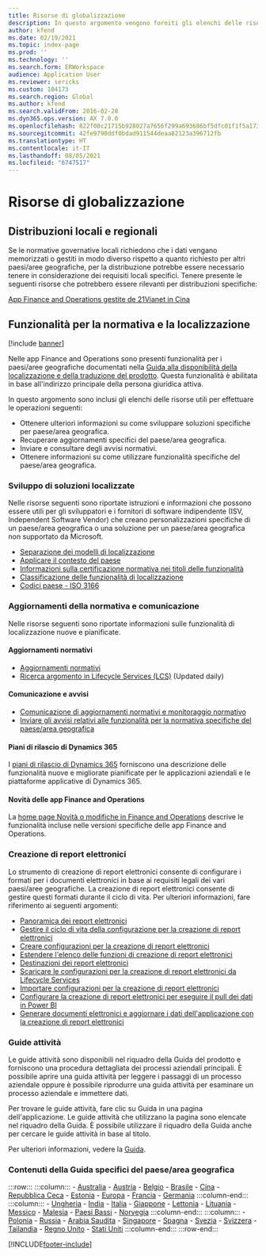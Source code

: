 ```yaml
---
title: Risorse di globalizzazione
description: In questo argomento vengono forniti gli elenchi delle risorse che è possibile utilizzare per ottenere ulteriori informazioni sulle funzionalità e offerte specifiche del paese/area geografica.
author: kfend
ms.date: 02/19/2021
ms.topic: index-page
ms.prod: ''
ms.technology: ''
ms.search.form: ERWorkspace
audience: Application User
ms.reviewer: sericks
ms.custom: 104173
ms.search.region: Global
ms.author: kfend
ms.search.validFrom: 2016-02-28
ms.dyn365.ops.version: AX 7.0.0
ms.openlocfilehash: 822f00c21715b928027a7656f299a693686bf5dfc01f1f5a1738d5eb8d4bf124
ms.sourcegitcommit: 42fe9790ddf0bdad911544deaa82123a396712fb
ms.translationtype: HT
ms.contentlocale: it-IT
ms.lasthandoff: 08/05/2021
ms.locfileid: "6747517"
---
```

# <a name="globalization-resources"></a>Risorse di globalizzazione

## <a name="local-and-regional-deployments"></a>Distribuzioni locali e regionali
Se le normative governative locali richiedono che i dati vengano memorizzati o gestiti in modo diverso rispetto a quanto richiesto per altri paesi/aree geografiche, per la distribuzione potrebbe essere necessario tenere in considerazione dei requisiti locali specifici. Tenere presente le seguenti risorse che potrebbero essere rilevanti per distribuzioni specifiche:

[App Finance and Operations gestite de 21Vianet in Cina](../deployment/china-local-deployment.md)

## <a name="localization-and-regulatory-features"></a>Funzionalità per la normativa e la localizzazione

[!include [banner](../includes/banner.md)]

Nelle app Finance and Operations sono presenti funzionalità per i paesi/aree geografiche documentati nella [Guida alla disponibilità della localizzazione e della traduzione del prodotto](https://aka.ms/dynamics_365_international_availability_deck). Questa funzionalità è abilitata in base all'indirizzo principale della persona giuridica attiva. 

In questo argomento sono inclusi gli elenchi delle risorse utili per effettuare le operazioni seguenti: 
- Ottenere ulteriori informazioni su come sviluppare soluzioni specifiche per paese/area geografica.
- Recuperare aggiornamenti specifici del paese/area geografica.
- Inviare e consultare degli avvisi normativi.
- Ottenere informazioni su come utilizzare funzionalità specifiche del paese/area geografica.

### <a name="developing-localized-solutions"></a>Sviluppo di soluzioni localizzate
Nelle risorse seguenti sono riportate istruzioni e informazioni che possono essere utili per gli sviluppatori e i fornitori di software indipendente (ISV, Independent Software Vendor) che creano personalizzazioni specifiche di un paese/area geografica o una soluzione per un paese/area geografica non supportato da Microsoft.
-   [Separazione dei modelli di localizzazione](separate-localization-models.md)
-   [Applicare il contesto del paese](apply-country-context.md)
-   [Informazioni sulla certificazione normativa nei titoli delle funzionalità](regulatory-certifications.md)
-   [Classificazione delle funzionalità di localizzazione](classify-localization-features.md)
-   [Codici paese - ISO 3166](https://www.iso.org/iso-3166-country-codes.html)

### <a name="regulatory-updates-and-communication"></a>Aggiornamenti della normativa e comunicazione
Nelle risorse seguenti sono riportate informazioni sulle funzionalità di localizzazione nuove e pianificate. 

#### <a name="regulatory-updates"></a>Aggiornamenti normativi
-   [Aggiornamenti normativi](../../../finance/localizations/regulatory-updates.md)
-   [Ricerca argomento in Lifecycle Services (LCS)](../lifecycle-services/issue-search-lcs.md) (Updated daily)

#### <a name="communication-and-alerts"></a>Comunicazione e avvisi
-   [Comunicazione di aggiornamenti normativi e monitoraggio normativo](regulatory-watch-communication.md)
-   [Inviare gli avvisi relativi alle funzionalità per la normativa specifiche del paese/area geografica](submit-localization-alerts.md)

#### <a name="dynamics-365-release-plans"></a>Piani di rilascio di Dynamics 365
I [piani di rilascio di Dynamics 365](/business-applications-release-notes/) forniscono una descrizione delle funzionalità nuove e migliorate pianificate per le applicazioni aziendali e le piattaforme applicative di Dynamics 365. 

#### <a name="finance-and-operations-apps-whats-new"></a>Novità delle app Finance and Operations
La [home page Novità o modifiche in Finance and Operations](../../fin-ops/get-started/whats-new-changed.md) descrive le funzionalità incluse nelle versioni specifiche delle app Finance and Operations.

### <a name="electronic-reporting"></a>Creazione di report elettronici
Lo strumento di creazione di report elettronici consente di configurare i formati per i documenti elettronici in base ai requisiti legali dei vari paesi/aree geografiche. La creazione di report elettronici consente di gestire questi formati durante il ciclo di vita. Per ulteriori informazioni, fare riferimento ai seguenti argomenti:
-   [Panoramica dei report elettronici](../analytics/general-electronic-reporting.md)
-   [Gestire il ciclo di vita della configurazione per la creazione di report elettronici](../analytics/general-electronic-reporting-manage-configuration-lifecycle.md)
-   [Creare configurazioni per la creazione di report elettronici](../analytics/electronic-reporting-configuration.md)
-   [Estendere l'elenco delle funzioni di creazione di report elettronici](../analytics/general-electronic-reporting-formulas-list-extension.md)
-   [Destinazioni dei report elettronici](../analytics/electronic-reporting-destinations.md)
-   [Scaricare le configurazioni per la creazione di report elettronici da Lifecycle Services](../analytics/download-electronic-reporting-configuration-lcs.md)
-   [Importare configurazioni per la creazione di report elettronici](../analytics/electronic-reporting-import-ger-configurations.md)
-   [Configurare la creazione di report elettronici per eseguire il pull dei dati in Power BI](../analytics/general-electronic-reporting-report-configuration-get-data-powerbi.md)
-   [Generare documenti elettronici e aggiornare i dati dell'applicazione con la creazione di report elettronici](../analytics/generate-electronic-documents-update-application-data.md)

### <a name="task-guides"></a>Guide attività
Le guide attività sono disponibili nel riquadro della Guida del prodotto e forniscono una procedura dettagliata dei processi aziendali principali. È possibile aprire una guida attività per leggere i passaggi di un processo aziendale oppure è possibile riprodurre una guida attività per esaminare un processo aziendale e immettere dati.

Per trovare le guide attività, fare clic su Guida in una pagina dell'applicazione. Le guide attività che utilizzano la pagina sono elencate nel riquadro della Guida. È possibile utilizzare il riquadro della Guida anche per cercare le guide attività in base al titolo.

Per ulteriori informazioni, vedere la [Guida](../../fin-ops/get-started/help-overview.md#task-guides).


### <a name="countryregion-specific-help-content"></a>Contenuti della Guida specifici del paese/area geografica
:::row:::
    :::column:::
        - [Australia](../../../finance/localizations/australia.md)
        - [Austria](../../../finance/localizations/austria.md)
        - [Belgio](../../../finance/localizations/belgium.md)
        - [Brasile](../../../finance/localizations/brazil.md)
        - [Cina](../../../finance/localizations/china.md)
        - [Repubblica Ceca](../../../finance/localizations/czech-republic.md)
        - [Estonia](../../../finance/localizations/estonia.md)
        - [Europa](../../../finance/localizations/europe.md)
        - [Francia](../../../finance/localizations/france.md)
        - [Germania](../../../finance/localizations/germany.md)
    :::column-end:::
    :::column:::
        - [Ungheria](../../../finance/localizations/hungary.md)
        - [India](../../../finance/localizations/india.md)
        - [Italia](../../../finance/localizations/italy.md)
        - [Giappone](../../../finance/localizations/japan.md)
        - [Lettonia](../../../finance/localizations/latvia.md)
        - [Lituania](../../../finance/localizations/lithuania.md)
        - [Messico](../../../finance/localizations/mexico.md)
        - [Malesia](../../../finance/localizations/malaysia.md)
        - [Paesi Bassi](../../../finance/localizations/netherlands.md)
        - [Norvegia](../../../finance/localizations/norway.md)
    :::column-end:::
    :::column:::
        - [Polonia](../../../finance/localizations/poland.md)
        - [Russia](../../../finance/localizations/russia.md)
        - [Arabia Saudita](../../../finance/localizations/saudi-arabia.md)
        - [Singapore](../../../finance/localizations/singapore.md)
        - [Spagna](../../../finance/localizations/spain.md)
        - [Svezia](../../../finance/localizations/sweden.md)
        - [Svizzera](../../../finance/localizations/switzerland.md)
        - [Tailandia](../../../finance/localizations/thailand.md)
        - [Regno Unito](../../../finance/localizations/united-kingdom.md)
        - [Stati Uniti](../../../finance/localizations/united-states.md)
    :::column-end:::
:::row-end:::








[!INCLUDE[footer-include](../../../includes/footer-banner.md)]
